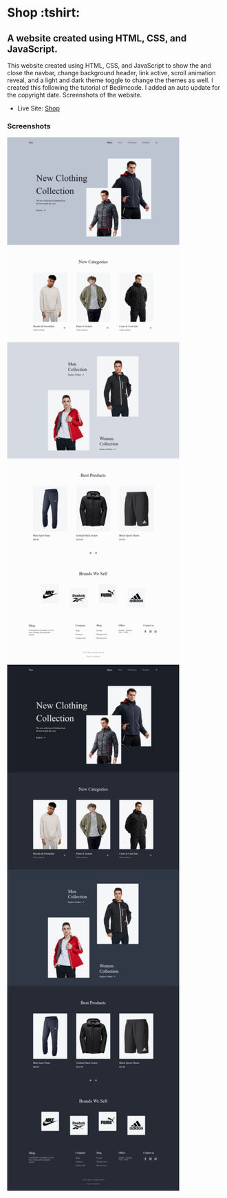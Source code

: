 <h1>Shop :tshirt:</h1>

<h2>A website created using HTML, CSS, and JavaScript.</h2>

<p>This website created using HTML, CSS, and JavaScript to show the and close the navbar, change background header, link active, scroll animation reveal, and a light and dark theme toggle to change the themes as well. I created this following the tutorial of Bedimcode. I added an auto update for the copyright date. Screenshots of the website.</p>

- Live Site: [Shop](https://shop-clothes-website.netlify.app/)

### Screenshots

<img src="/screenshots/light.png" width="400">
<img src="/screenshots/dark.png" width="400">
